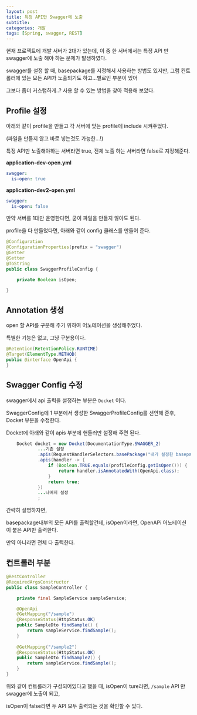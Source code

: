 ```yaml
---
layout: post
title: 특정 API만 Swagger에 노출
subtitle:
categories: 개발
tags: [Spring, swagger, REST]
---
```




현재 프로젝트에 개발 서버가 2대가 있는데, 이 중 한 서버에서는 특정 API 만 swagger에 노출 해야 하는 문제가 발생하였다. 

swagger를 설정 할 때, basepackage를 지정해서 사용하는 방법도 있지만, 그럼 컨트롤러에 있는 모든 API가 노출되기도 하고...별로인 부분이 있어  

그보다 좀더 커스텀하게..? 사용 할 수 있는 방법을 찾아 적용해 보았다. 



## Profile 설정

아래와 같이 profile을 만들고 각 서버에 맞는 profile에 include 시켜주었다. 

(파일을 만들지 않고 바로 넣는것도 가능한...!)

특정 API만 노출해야하는 서버라면 true,  전체 노출 하는 서버라면 false로 지정해준다. 

**application-dev-open.yml**

```yaml
swagger:
  is-open: true 
```

**application-dev2-open.yml**

``` yaml
swagger:
  is-open: false
```

만약 서버를 1대만 운영한다면, 굳이 파일을 만들지 않아도 된다. 



profile을 다 만들었다면,  아래와 같이 config 클래스를 만들어 준다. 

```java
@Configuration
@ConfigurationProperties(prefix = "swagger")
@Getter
@Setter
@ToString
public class SwaggerProfileConfig {

	private Boolean isOpen;

}
```



## Annotation 생성

open 할 API를 구분해 주기 위하여 어노테이션을 생성해주었다. 

특별한 기능은 없고, 그냥 구분용이다.

```java
@Retention(RetentionPolicy.RUNTIME)
@Target(ElementType.METHOD)
public @interface OpenApi {
}
```



## Swagger Config 수정

swagger에서 api 출력을 설정하는 부분은 `Docket` 이다. 

SwaggerConfig에 1 부분에서 생성한 SwaggerProfileConfig를 선언해 준후, Docket 부분을 수정한다. 

Docket에 아래와 같이 apis 부분에 핸들러만 설정해 주면 된다. 

```java
	Docket docket = new Docket(DocumentationType.SWAGGER_2)
			...기존 설정
			.apis(RequestHandlerSelectors.basePackage("내가 설정한 basepackage"))
			.apis(handler -> {
				if (Boolean.TRUE.equals(profileConfig.getIsOpen())) { 
					return handler.isAnnotatedWith(OpenApi.class);
				}
				return true;
			})
        	...나머지 설정
			;
```

간략히 설명하자면, 

basepackage내부의 모든 API를 출력할건데, isOpen이라면, OpenAPi 어노테이션이 붙은 API만 출력한다. 

만약 아니라면 전체 다 출력한다. 



## 컨트롤러 부분

```java
@RestController
@RequiredArgsConstructor
public class SampleController {

	private final SampleService sampleService;

	@OpenApi
	@GetMapping("/sample")
	@ResponseStatus(HttpStatus.OK)
	public SampleDto findSample() {
		return sampleService.findSample();
	}
    
	@GetMapping("/sample2")
	@ResponseStatus(HttpStatus.OK)
	public SampleDto findSample2() {
		return sampleService.findSample();
	}
}
```

위와 같이 컨트롤러가 구성되어있다고 했을 때,  isOpen이 ture라면, `/sample` API 만 swagger에 노출이 되고, 

isOpen이 false라면 두 API 모두 출력되는 것을 확인할 수 있다. 